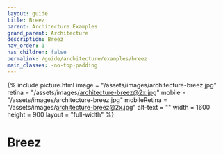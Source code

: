 ```yaml
---
layout: guide
title: Breez
parent: Architecture Examples
grand_parent: Architecture
description: Breez
nav_order: 1
has_children: false
permalink: /guide/architecture/examples/breez
main_classes: -no-top-padding
---
```


{% include picture.html
   image = "/assets/images/architecture-breez.jpg"
   retina = "/assets/images/architecture-breez@2x.jpg"
   mobile = "/assets/images/architecture-breez.jpg"
   mobileRetina = "/assets/images/architecture-breez@2x.jpg"
   alt-text = ""
   width = 1600
   height = 900
   layout = "full-width"
%}

# Breez
